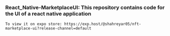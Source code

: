 ### React_Native-MarketplaceUI: This repository contains code for the UI of a react native application

````
To view it on expo store: https://exp.host/@shahreyar05/nft-marketplace-ui?release-channel=default
````
